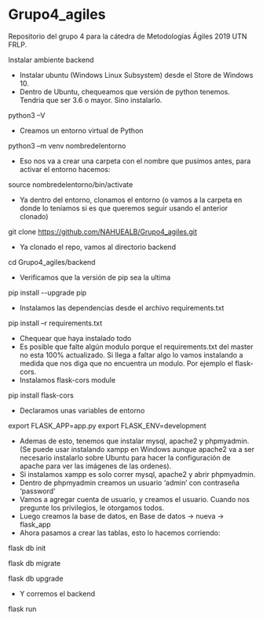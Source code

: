# Grupo4_agiles
Repositorio del grupo 4 para la cátedra de Metodologías Ágiles 2019 UTN FRLP.

Instalar ambiente backend
- Instalar ubuntu (Windows Linux Subsystem) desde el Store de Windows 10.
- Dentro de Ubuntu, chequeamos que versión de python tenemos. Tendria que ser 3.6 o mayor. Sino instalarlo.

python3 –V
- Creamos un entorno virtual de Python

python3 –m venv nombredelentorno
- Eso nos va a crear una carpeta con el nombre que pusimos antes, para activar el entorno hacemos:

source nombredelentorno/bin/activate
- Ya dentro del entorno, clonamos el entorno (o vamos a la carpeta en donde lo teníamos si es que queremos seguir usando el anterior clonado)

git clone https://github.com/NAHUEALB/Grupo4_agiles.git
- Ya clonado el repo, vamos al directorio backend

cd Grupo4_agiles/backend
- Verificamos que la versión de pip sea la ultima

pip install --upgrade pip
- Instalamos las dependencias desde el archivo requirements.txt

pip install –r requirements.txt
- Chequear que haya instalado todo 
- Es posible que falte algún modulo porque el requirements.txt del master no esta 100% actualizado. Si llega a faltar algo lo vamos instalando a medida que nos diga que no encuentra un modulo. Por ejemplo el flask-cors.
- Instalamos flask-cors module

pip install flask-cors
- Declaramos unas variables de entorno

export FLASK_APP=app.py
export FLASK_ENV=development
- Ademas de esto, tenemos que instalar mysql, apache2 y phpmyadmin. (Se puede usar instalando xampp en Windows aunque apache2 va a ser necesario instalarlo sobre Ubuntu para hacer la configuración de apache para ver las imágenes de las ordenes).
- Si instalamos xampp es solo correr mysql, apache2 y abrir phpmyadmin.
- Dentro de phpmyadmin creamos un usuario ‘admin’ con contraseña ‘password’
- Vamos a agregar cuenta de usuario, y creamos el usuario. Cuando nos pregunte los privilegios, le otorgamos todos.
- Luego creamos la base de datos, en Base de datos -> nueva -> flask_app
- Ahora pasamos a crear las tablas, esto lo hacemos corriendo:

flask db init

flask db migrate

flask db upgrade
- Y corremos el backend

flask run

